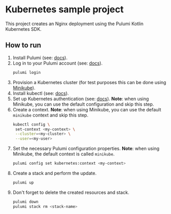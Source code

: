 # Kubernetes sample project

This project creates an Nginx deployment using the Pulumi Kotlin Kubernetes SDK.

## How to run

1. Install Pulumi (see: [docs](https://www.pulumi.com/docs/install/)).
2. Log in to your Pulumi account (see: [docs](https://www.pulumi.com/docs/cli/commands/pulumi_login/)).
   ```bash
   pulumi login
   ```
3. Provision a Kubernetes cluster (for test purposes this can be done
   using [Minikube](https://minikube.sigs.k8s.io/docs/start/)).
4. Install kubectl (see: [docs](https://kubernetes.io/docs/tasks/tools/)).
5. Set up Kubernetes authentication
   (see: [docs](https://www.pulumi.com/registry/packages/kubernetes/installation-configuration/#setup)). **Note**: when
   using Minikube, you can use the default configuration and skip this step.
6. Create a context. **Note**: when using Minikube, you can use the default `minikube` context and skip this step.
   ```bash
   kubectl config \
    set-context <my-context> \
    --cluster=<my-cluster> \
    --user=<my-user>
   ```
7. Set the necessary Pulumi configuration properties. **Note**: when using Minikube, the default context is
   called `minikube`.
   ```bash
   pulumi config set kubernetes:context <my-context>
   ```
8. Create a stack and perform the update.
   ```bash
   pulumi up
   ```
9. Don't forget to delete the created resources and stack.
   ```bash
   pulumi down
   pulumi stack rm <stack-name>
   ```
